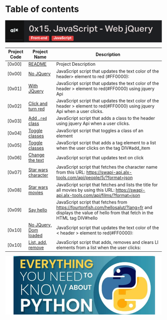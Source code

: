 # Table of contents

![jquery](./assets/Screenshot%20from%202023-10-04%2009-15-54.png)

Project Code | Project Name | Description
----- | ------ | -----------
[0x00] | [README](./README.md) | Project Description
[0x00] | [No JQuery](./0-script.js) | JavaScript script that updates the text color of the header> element to red (#FF0000):
[0x01] | [With JQuery](./1-script.js) | JavaScript script that updates the text color of the header > element to red(#FF0000) using jquery Api
[0x02] | [Click and turn red](./2-script.js) | JavaScript script that updates the text color of the header > element to red(#FF0000) using jquery Api when a user clicks.
[0x03] | [Add `.red` class](./3-script.js) | JavaScript script that adds a class to the header using jquery Api when a user clicks.
[0x04] | [Toggle classes](./4-script.js) | JavaScript script that toggles a class of an element
[0x05] | [Toggle classes](./5-script.js) | JavaScript script that adds a tag element to a list when the user clicks on the tag DIV#add_item
[0x06] | [Change the text](./6-script.js) | JavaScript script that updates text on click
[0x07] | [Star wars character](./7-script.js) | JavaScript script that fetches the character name from this URL: <https://swapi-api.alx-tools.com/api/people/5/?format=json>
[0x08] | [Star wars movies](./8-script.js) | JavaScript script that fetches and lists the title for all movies by using this URL: <https://swapi-api.alx-tools.com/api/films/?format=json>
[0x09] | [Say hello](./9-script.js) | JavaScript script that fetches from <https://fourtonfish.com/hellosalut/?lang=fr> and displays the value of hello from that fetch in the HTML tag DIV#hello
[0x10] | [No JQuery, Dom loaded](./100-script.js) | JavaScript script that updates the text color of the < header > element to red(#FF0000):
[0x10] | [List, add, remove](./101-script.js) | JavaScript script that adds, removes and clears LI elements from a list when the user clicks:

![Manual](../assets/Screenshot%20from%202023-07-09%2012-10-11.png)
